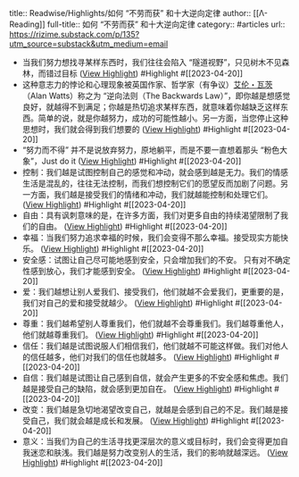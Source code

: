 title:: Readwise/Highlights/如何 “不劳而获” 和十大逆向定律
author:: [[Λ-Reading]]
full-title:: 如何 “不劳而获” 和十大逆向定律
category:: #articles
url:: https://rizime.substack.com/p/135?utm_source=substack&utm_medium=email

- 当我们努力想找寻某样东西时，我们往往会陷入 “隧道视野”，只见树木不见森林，而错过目标 ([View Highlight](https://read.readwise.io/read/01gyee47fnprmxkff8r7cwpd0n)) #Highlight #[[2023-04-20]]
- 这种意志力的悖论和心理现象被英国作家、哲学家（有争议）[艾伦・瓦茨](https://en.wikipedia.org/wiki/Alan_Watts)（Alan Watts）称之为 “逆向法则（The Backwards Law）”，即你越是想感觉良好，就越得不到满足；你越是热切追求某样东西，就意味着你越缺乏这样东西。简单的说，就是你越努力，成功的可能性越小。另一方面，当您停止这种思想时，我们就会得到我们想要的 ([View Highlight](https://read.readwise.io/read/01gyee4rbkf1t9s3zp85emvb0p)) #Highlight #[[2023-04-20]]
- “努力而不得” 并不是说放弃努力，原地躺平，而是不要一直想着那头 “粉色大象”，Just do it ([View Highlight](https://read.readwise.io/read/01gyee5a5dz16a10wm0ak8rrga)) #Highlight #[[2023-04-20]]
- 控制：我们越是试图控制自己的感觉和冲动，就会感到越是无力。我们的情感生活是混乱的，往往无法控制，而我们想控制它们的愿望反而加剧了问题。另一方面，我们越是接受我们的情绪和冲动，我们就越能控制和处理它们。 ([View Highlight](https://read.readwise.io/read/01gyee5kqd38c5pcfhptpx5taq)) #Highlight #[[2023-04-20]]
- 自由：具有讽刺意味的是，在许多方面，我们对更多自由的持续渴望限制了我们的自由。 ([View Highlight](https://read.readwise.io/read/01gyee5rm6eeh6bgdx96z828qk)) #Highlight #[[2023-04-20]]
- 幸福：当我们努力追求幸福的时候，我们会变得不那么幸福。接受现实方能快乐。 ([View Highlight](https://read.readwise.io/read/01gyee5vq0ps4bcwh6xn2dg5g9)) #Highlight #[[2023-04-20]]
- 安全感：试图让自己尽可能地感到安全，只会增加我们的不安。 只有对不确定性感到放心，我们才能感到安全。 ([View Highlight](https://read.readwise.io/read/01gyee60r18tb5twk3sewaq9kv)) #Highlight #[[2023-04-20]]
- 爱：我们越想让别人爱我们、接受我们，他们就越不会爱我们，更重要的是，我们对自己的爱和接受就越少。 ([View Highlight](https://read.readwise.io/read/01gyee65f2fsrbpm69ds8faes5)) #Highlight #[[2023-04-20]]
- 尊重：我们越希望别人尊重我们，他们就越不会尊重我们。我们越尊重他人，他们就越尊重我们。 ([View Highlight](https://read.readwise.io/read/01gyee6a4ran7m4y8yee8sr8qr)) #Highlight #[[2023-04-20]]
- 信任：我们越是试图说服人们相信我们，他们就越不可能这样做。我们对他人的信任越多，他们对我们的信任也就越多。 ([View Highlight](https://read.readwise.io/read/01gyee6f06rv7yn61y9cpa52j0)) #Highlight #[[2023-04-20]]
- 自信：我们越是试图让自己感到自信，就会产生更多的不安全感和焦虑。我们越是接受自己的缺陷，就会感到更加自在。 ([View Highlight](https://read.readwise.io/read/01gyee6hmwapwxpe5zr6rfdwkp)) #Highlight #[[2023-04-20]]
- 改变：我们越是急切地渴望改变自己，就越是会感到自己的不足。我们越是接受自己，我们就会越是成长和发展。 ([View Highlight](https://read.readwise.io/read/01gyee6nt8rp7vgks2k585ct1d)) #Highlight #[[2023-04-20]]
- 意义：当我们为自己的生活寻找更深层次的意义或目标时，我们会变得更加自我迷恋和肤浅。我们越是努力改变别人的生活，我们的影响就越深远。 ([View Highlight](https://read.readwise.io/read/01gyee6rmn0th73cpyt5bd37fh)) #Highlight #[[2023-04-20]]